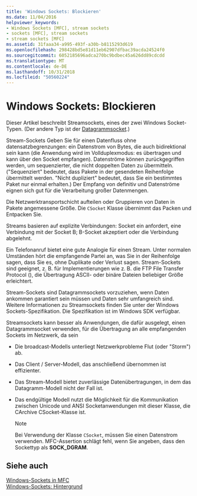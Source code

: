 ```yaml
---
title: 'Windows Sockets: Blockieren'
ms.date: 11/04/2016
helpviewer_keywords:
- Windows Sockets [MFC], stream sockets
- sockets [MFC], stream sockets
- stream sockets [MFC]
ms.assetid: 31faaa34-a995-493f-a30b-b8115293d619
ms.openlocfilehash: 298428bd5e81d11eb62907dfbac39acda24524f0
ms.sourcegitcommit: 6052185696adca270bc9bdbec45a626dd89cdcdd
ms.translationtype: MT
ms.contentlocale: de-DE
ms.lasthandoff: 10/31/2018
ms.locfileid: "50560224"
---
```

# <a name="windows-sockets-stream-sockets"></a>Windows Sockets: Blockieren

Dieser Artikel beschreibt Streamsockets, eines der zwei Windows Socket-Typen. (Der andere Typ ist der [Datagrammsocket](../mfc/windows-sockets-datagram-sockets.md).)

Stream-Sockets Geben Sie für einen Datenfluss ohne datensatzbegrenzungen: ein Datenstrom von Bytes, die auch bidirektional sein kann (die Anwendung wird im Vollduplexmodus: es übertragen und kann über den Socket empfangen). Datenströme können zurückgegriffen werden, um sequenzierter, die nicht doppelten Daten zu übermitteln. ("Sequenziert" bedeutet, dass Pakete in der gesendeten Reihenfolge übermittelt werden. "Nicht dupliziert" bedeutet, dass Sie ein bestimmtes Paket nur einmal erhalten.) Der Empfang von definitiv und Datenströme eignen sich gut für die Verarbeitung großer Datenmengen.

Die Netzwerktransportschicht aufteilen oder Gruppieren von Daten in Pakete angemessene Größe. Die `CSocket` Klasse übernimmt das Packen und Entpacken Sie.

Streams basieren auf explizite Verbindungen: Socket ein anfordert, eine Verbindung mit der Socket B; B-Socket akzeptiert oder die Verbindung abgelehnt.

Ein Telefonanruf bietet eine gute Analogie für einen Stream. Unter normalen Umständen hört die empfangende Partei an, was Sie in der Reihenfolge sagen, dass Sie es, ohne Duplikate oder Verlust sagen. Stream-Sockets sind geeignet, z. B. für Implementierungen wie z. B. die FTP File Transfer Protocol (), die Übertragung ASCII- oder binäre Dateien beliebiger Größe erleichtert.

Stream-Sockets sind Datagrammsockets vorzuziehen, wenn Daten ankommen garantiert sein müssen und Daten sehr umfangreich sind. Weitere Informationen zu Streamsockets finden Sie unter der Windows Sockets-Spezifikation. Die Spezifikation ist im Windows SDK verfügbar.

Streamsockets kann besser als Anwendungen, die dafür ausgelegt, einen Datagrammsocket verwenden, für die Übertragung an alle empfangenden Sockets im Netzwerk, da sein

- Die broadcast-Modells unterliegt Netzwerkprobleme Flut (oder "Storm") ab.

- Das Client / Server-Modell, das anschließend übernommen ist effizienter.

- Das Stream-Modell bietet zuverlässige Datenübertragungen, in dem das Datagramm-Modell nicht der Fall ist.

- Das endgültige Modell nutzt die Möglichkeit für die Kommunikation zwischen Unicode und ANSI Socketanwendungen mit dieser Klasse, die CArchive CSocket-Klasse ist.

    > [!NOTE]
    >  Bei Verwendung der Klasse `CSocket`, müssen Sie einen Datenstrom verwenden. MFC-Assertion schlägt fehl, wenn Sie angeben, dass den Sockettyp als **SOCK_DGRAM**.

## <a name="see-also"></a>Siehe auch

[Windows-Sockets in MFC](../mfc/windows-sockets-in-mfc.md)<br/>
[Windows-Sockets: Hintergrund](../mfc/windows-sockets-background.md)

